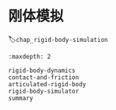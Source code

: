 # 刚体模拟
:label:`chap_rigid-body-simulation`

````toc
:maxdepth: 2

rigid-body-dynamics
contact-and-friction
articulated-rigid-body
rigid-body-simulator
summary
````